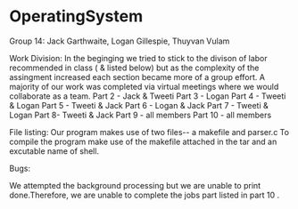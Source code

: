 # OperatingSystem
Group 14: Jack Garthwaite, Logan Gillespie, Thuyvan Vulam 

Work Division:
In the beginging we tried to stick to the divison of labor recommended in class ( & listed below) but as the complexity of the assingment increased each section became more of a group effort. A majority of our work was completed via virtual meetings where we would collaborate as a team.
Part 2 - Jack & Tweeti
Part 3 - Logan
Part 4 - Tweeti & Logan
Part 5 - Tweeti & Jack
Part 6 - Logan & Jack
Part 7 - Tweeti & Logan
Part 8-  Tweeti & Jack
Part 9 - all members
Part 10 - all members

File listing:
Our program makes use of two files-- a makefile and parser.c 
To compile the program make use of the makefile attached in the tar and an excutable name of shell.

Bugs:

We attempted the background processing but we are unable to print done.Therefore, we are unable to complete the jobs part listed in part 10 .

